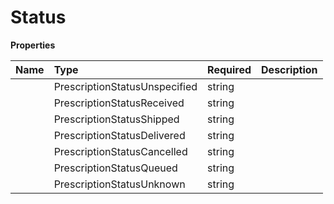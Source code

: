 # Status



**Properties**

| Name | Type | Required | Description |
| :-------- | :----------| :----------| :----------|
    | PrescriptionStatusUnspecified | string |  | PRESCRIPTION_STATUS_UNSPECIFIED |
    | PrescriptionStatusReceived | string |  | PRESCRIPTION_STATUS_RECEIVED |
    | PrescriptionStatusShipped | string |  | PRESCRIPTION_STATUS_SHIPPED |
    | PrescriptionStatusDelivered | string |  | PRESCRIPTION_STATUS_DELIVERED |
    | PrescriptionStatusCancelled | string |  | PRESCRIPTION_STATUS_CANCELLED |
    | PrescriptionStatusQueued | string |  | PRESCRIPTION_STATUS_QUEUED |
    | PrescriptionStatusUnknown | string |  | PRESCRIPTION_STATUS_UNKNOWN |




<!-- This file was generated by liblab | https://liblab.com/ -->